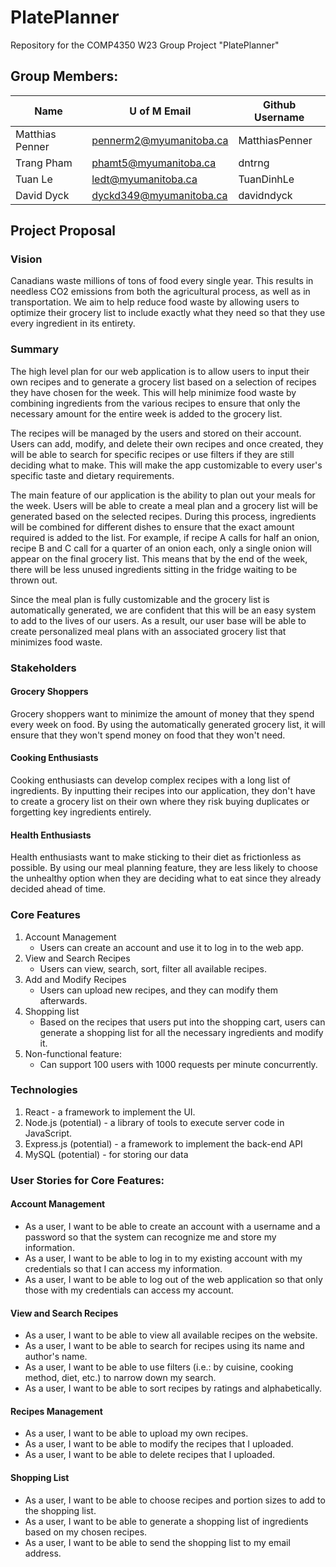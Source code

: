 # PlatePlanner

Repository for the COMP4350 W23 Group Project "PlatePlanner"

## Group Members:

| Name            | U of M Email            | Github Username |
|-----------------|-------------------------|-----------------|
| Matthias Penner | pennerm2@myumanitoba.ca | MatthiasPenner  |
| Trang Pham      | phamt5@myumanitoba.ca   | dntrng          |
| Tuan Le         | ledt@myumanitoba.ca     | TuanDinhLe      |
| David Dyck      | dyckd349@myumanitoba.ca | davidndyck      |

## Project Proposal

### Vision

Canadians waste millions of tons of food every single year. This results in needless CO2 emissions from both the agricultural process, as well as in transportation. We aim to help reduce food waste by allowing users to optimize their grocery list to include exactly what they need so that they use every ingredient in its entirety. 

### Summary

The high level plan for our web application is to allow users to input their own recipes and to generate a grocery list based on a selection of recipes they have chosen for the week. This will help minimize food waste by combining ingredients from the various recipes to ensure that only the necessary amount for the entire week is added to the grocery list. 

The recipes will be managed by the users and stored on their account. Users can add, modify, and delete their own recipes and once created, they will be able to search for specific recipes or use filters if they are still deciding what to make. This will make the app customizable to every user's specific taste and dietary requirements. 

The main feature of our application is the ability to plan out your meals for the week. Users will be able to create a meal plan and a grocery list will be generated based on the selected recipes. During this process, ingredients will be combined for different dishes to ensure that the exact amount required is added to the list. For example, if recipe A calls for half an onion, recipe B and C call for a quarter of an onion each, only a single onion will appear on the final grocery list. This means that by the end of the week, there will be less unused ingredients sitting in the fridge waiting to be thrown out.

Since the meal plan is fully customizable and the grocery list is automatically generated, we are confident that this will be an easy system to add to the lives of our users. As a result, our user base will be able to create personalized meal plans with an associated grocery list that minimizes food waste.

### Stakeholders

#### Grocery Shoppers

Grocery shoppers want to minimize the amount of money that they spend every week on food. By using the automatically generated grocery list, it will ensure that they won't spend money on food that they won't need.

#### Cooking Enthusiasts

Cooking enthusiasts can develop complex recipes with a long list of ingredients. By inputting their recipes into our application, they don't have to create a grocery list on their own where they risk buying duplicates or forgetting key ingredients entirely. 

#### Health Enthusiasts

Health enthusiasts want to make sticking to their diet as frictionless as possible. By using our meal planning feature, they are less likely to choose the unhealthy option when they are deciding what to eat since they already decided ahead of time. 


### Core Features

1. Account Management
    - Users can create an account and use it to log in to the web app.
2. View and Search Recipes
    - Users can view, search, sort, filter all available recipes.
3. Add and Modify Recipes
    - Users can upload new recipes, and they can modify them afterwards.
4. Shopping list
    - Based on the recipes that users put into the shopping cart, users can generate a shopping list for all the necessary ingredients and modify it.
5. Non-functional feature:
    - Can support 100 users with 1000 requests per minute concurrently.

### Technologies
1. React - a framework to implement the UI.
2. Node.js (potential) - a library of tools to execute server code in JavaScript.
3. Express.js (potential) - a framework to implement the back-end API
4. MySQL (potential) - for storing our data

### User Stories for Core Features:

#### Account Management

- As a user, I want to be able to create an account with a username and a password so that the system can recognize me and store my information.
- As a user, I want to be able to log in to my existing account with my credentials so that I can access my information.
- As a user, I want to be able to log out of the web application so that only those with my credentials can access my account.

#### View and Search Recipes

- As a user, I want to be able to view all available recipes on the website.
- As a user, I want to be able to search for recipes using its name and author's name.
- As a user, I want to be able to use filters (i.e.: by cuisine, cooking method, diet, etc.) to narrow down my search.
- As a user, I want to be able to sort recipes by ratings and alphabetically.

#### Recipes Management

- As a user, I want to be able to upload my own recipes.
- As a user, I want to be able to modify the recipes that I uploaded.
- As a user, I want to be able to delete recipes that I uploaded.

#### Shopping List

- As a user, I want to be able to choose recipes and portion sizes to add to the shopping list.
- As a user, I want to be able to generate a shopping list of ingredients based on my chosen recipes.
- As a user, I want to be able to send the shopping list to my email address.
